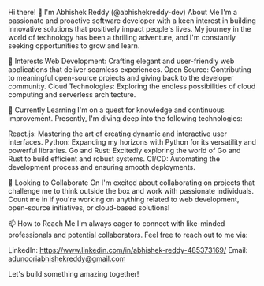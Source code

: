 Hi there! 👋 I'm Abhishek Reddy (@abhishekreddy-dev)
About Me
I'm a passionate and proactive software developer with a keen interest in building innovative solutions
that positively impact people's lives. My journey in the world of technology has been a thrilling adventure, 
and I'm constantly seeking opportunities to grow and learn.

👀 Interests
Web Development: Crafting elegant and user-friendly web applications that deliver seamless experiences.
Open Source: Contributing to meaningful open-source projects and giving back to the developer community.
Cloud Technologies: Exploring the endless possibilities of cloud computing and serverless architecture.

🌱 Currently Learning
I'm on a quest for knowledge and continuous improvement. Presently, I'm diving deep into the following technologies:

React.js: Mastering the art of creating dynamic and interactive user interfaces.
Python: Expanding my horizons with Python for its versatility and powerful libraries.
Go and Rust: Excitedly exploring the world of Go and Rust to build efficient and robust systems.
CI/CD: Automating the development process and ensuring smooth deployments.

💞 Looking to Collaborate On
I'm excited about collaborating on projects that challenge me to think outside the box and work with passionate individuals.
Count me in if you're working on anything related to web development, open-source initiatives, or cloud-based solutions!

📫 How to Reach Me
I'm always eager to connect with like-minded professionals and potential collaborators. Feel free to reach out to me via:

LinkedIn: https://www.linkedin.com/in/abhishek-reddy-485373169/
Email: adunooriabhishekreddy@gmail.com

Let's build something amazing together!
